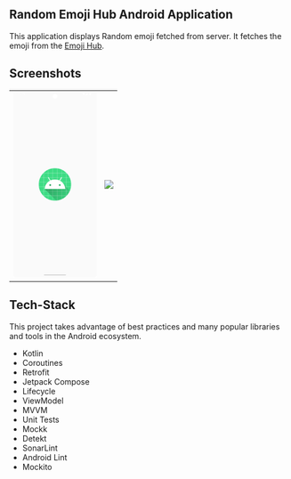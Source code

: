 ## Random Emoji Hub Android Application

This application displays Random emoji fetched from server. It fetches the emoji from the [Emoji Hub](https://github.com/cheatsnake/emojihub).

## Screenshots
 
<table>
  <tr>
    <td><img src="screenshots/splash.png" width=150></td>
    <td><img src="screenshots/emoji_view.png.png" width=150></td>
  </tr>
 </table>

## Tech-Stack


This project takes advantage of best practices and many popular libraries and tools in the Android ecosystem.

* Kotlin
* Coroutines
* Retrofit
* Jetpack Compose
* Lifecycle
* ViewModel
* MVVM
* Unit Tests
* Mockk
* Detekt
* SonarLint
* Android Lint
* Mockito
